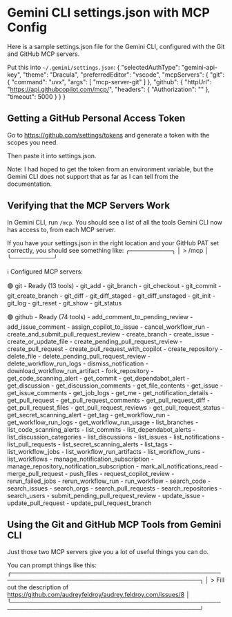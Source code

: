 # Gemini CLI settings.json with MCP Config

Here is a sample settings.json file for the Gemini CLI, configured with the Git and GitHub MCP servers.

Put this into `~/.gemini/settings.json`:
{
  "selectedAuthType": "gemini-api-key",
  "theme": "Dracula",
  "preferredEditor": "vscode",
  "mcpServers": {
    "git": {
      "command": "uvx",
      "args": [
        "mcp-server-git"
      ]
    },
    "github": {
      "httpUrl": "https://api.githubcopilot.com/mcp/",
      "headers": {
        "Authorization": "<your GitHub Personal Access Token here>"
      },
      "timeout": 5000
    }
  }
}
## Getting a GitHub Personal Access Token

Go to https://github.com/settings/tokens and generate a token with the scopes you need. 

Then paste it into settings.json.

Note: I had hoped to get the token from an environment variable, but the Gemini CLI does not support that as far as I can tell from the documentation.

## Verifying that the MCP Servers Work

In Gemini CLI, run `/mcp`. You should see a list of all the tools Gemini CLI now has access to, from each MCP server.

If you have your settings.json in the right location and your GitHub PAT set correctly, you should see something like:
╭──────────╮
│  > /mcp  │
╰──────────╯


ℹ Configured MCP servers:

  🟢 git - Ready (13 tools)
    - git_add
    - git_branch
    - git_checkout
    - git_commit
    - git_create_branch
    - git_diff
    - git_diff_staged
    - git_diff_unstaged
    - git_init
    - git_log
    - git_reset
    - git_show
    - git_status

  🟢 github - Ready (74 tools)
    - add_comment_to_pending_review
    - add_issue_comment
    - assign_copilot_to_issue
    - cancel_workflow_run
    - create_and_submit_pull_request_review
    - create_branch
    - create_issue
    - create_or_update_file
    - create_pending_pull_request_review
    - create_pull_request
    - create_pull_request_with_copilot
    - create_repository
    - delete_file
    - delete_pending_pull_request_review
    - delete_workflow_run_logs
    - dismiss_notification
    - download_workflow_run_artifact
    - fork_repository
    - get_code_scanning_alert
    - get_commit
    - get_dependabot_alert
    - get_discussion
    - get_discussion_comments
    - get_file_contents
    - get_issue
    - get_issue_comments
    - get_job_logs
    - get_me
    - get_notification_details
    - get_pull_request
    - get_pull_request_comments
    - get_pull_request_diff
    - get_pull_request_files
    - get_pull_request_reviews
    - get_pull_request_status
    - get_secret_scanning_alert
    - get_tag
    - get_workflow_run
    - get_workflow_run_logs
    - get_workflow_run_usage
    - list_branches
    - list_code_scanning_alerts
    - list_commits
    - list_dependabot_alerts
    - list_discussion_categories
    - list_discussions
    - list_issues
    - list_notifications
    - list_pull_requests
    - list_secret_scanning_alerts
    - list_tags
    - list_workflow_jobs
    - list_workflow_run_artifacts
    - list_workflow_runs
    - list_workflows
    - manage_notification_subscription
    - manage_repository_notification_subscription
    - mark_all_notifications_read
    - merge_pull_request
    - push_files
    - request_copilot_review
    - rerun_failed_jobs
    - rerun_workflow_run
    - run_workflow
    - search_code
    - search_issues
    - search_orgs
    - search_pull_requests
    - search_repositories
    - search_users
    - submit_pending_pull_request_review
    - update_issue
    - update_pull_request
    - update_pull_request_branch
## Using the Git and GitHub MCP Tools from Gemini CLI

Just those two MCP servers give you a lot of useful things you can do.

You can prompt things like this:
╭──────────────────────────────────────────────────────────────────────────────────────────────╮
│  > Fill out the description of https://github.com/audreyfeldroy/audrey.feldroy.com/issues/8  │
╰──────────────────────────────────────────────────────────────────────────────────────────────╯